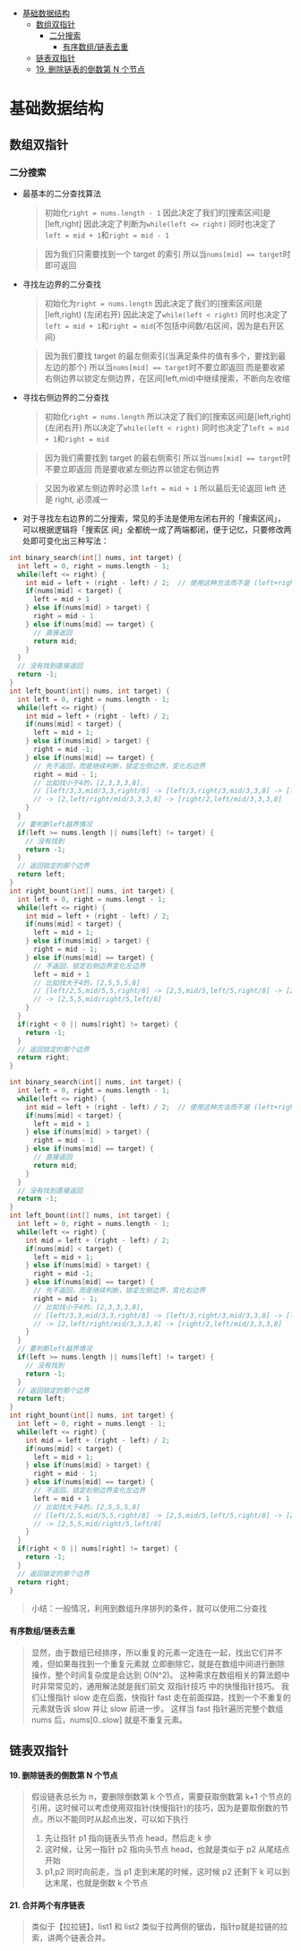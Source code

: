 <!-- TOC -->

- [基础数据结构](#基础数据结构)
  - [数组双指针](#数组双指针)
    - [二分搜索](#二分搜索)
      - [有序数组/链表去重](#有序数组链表去重)
  - [链表双指针](#链表双指针)
  - [19. 删除链表的倒数第 N 个节点](#19-删除链表的倒数第-n-个节点)

<!-- /TOC -->

# 基础数据结构

## 数组双指针

### 二分搜索

- 最基本的二分查找算法
  
  > 初始化`right = nums.length - 1`
  > 因此决定了我们的[搜索区间]是[left,right]
  > 因此决定了判断为`while(left <= right)`
  > 同时也决定了`left = mid + 1`和`right = mid - 1`
  
  > 因为我们只需要找到一个 target 的索引
  > 所以当`nums[mid] == target`时即可返回

- 寻找左边界的二分查找
  
  > 初始化为`right = nums.length`
  > 因此决定了我们的[搜索区间]是[left,right) (左闭右开)
  > 因此决定了`while(left < right)`
  > 同时也决定了`left = mid + 1`和`right = mid`(不包括中间数/右区间，因为是右开区间)
  
  > 因为我们要找 target 的最左侧索引(当满足条件的值有多个，要找到最左边的那个)
  > 所以当`nums[mid] == target`时不要立即返回
  > 而是要收紧右侧边界以锁定左侧边界，在区间[left,mid)中继续搜索，不断向左收缩

- 寻找右侧边界的二分查找
  
  > 初始化`right = nums.length`
  > 所以决定了我们的[搜索区间]是[left,right) (左闭右开)
  > 所以决定了`while(left < right)`
  > 同时也决定了`left = mid + 1`和`right = mid`
  
  > 因为我们需要找到 target 的最右侧索引
  > 所以当`nums[mid] == target`时不要立即返回
  > 而是要收紧左侧边界以锁定右侧边界
  
  > 又因为收紧左侧边界时必须 `left = mid + 1`
  > 所以最后无论返回 left 还是 right, 必须减一

- 对于寻找左右边界的⼆分搜索，常⻅的⼿法是使⽤左闭右开的「搜索区间」，可以根据逻辑将「搜索区
  间」全都统⼀成了两端都闭，便于记忆，只要修改两处即可变化出三种写法：

```c++
int binary_search(int[] nums, int target) {
  int left = 0, right = nums.length - 1;
  while(left <= right) {
    int mid = left + (right - left) / 2;  // 使用这种方法而不是 (left+right)/2 是为了防止越界溢出
    if(nums[mid] < target) {
      left = mid + 1
    } else if(nums[mid] > target) {
      right = mid - 1
    } else if(nums[mid] == target) {
      // 直接返回
      return mid;
    }
  }
  // 没有找到直接返回
  return -1;
}
int left_bount(int[] nums, int target) {
  int left = 0, right = nums.length - 1;
  while(left <= right) {
    int mid = left + (right - left) / 2;
    if(nums[mid] < target) {
      left = mid + 1;
    } else if(nums[mid] > target) {
      right = mid -1;
    } else if(nums[mid] == target) {
      // 先不返回，而是继续判断，锁定左侧边界，变化右边界
      right = mid - 1;
      // 比如找小于4的，[2,3,3,3,8],
      // [left/3,3,mid/3,3,right/8] -> [left/3,right/3,mid/3,3,8] -> [left/mid/2,right/3,3,3,8] -> [mid/2,left/right/3,3,3,8]
      // -> [2,left/right/mid/3,3,3,8] -> [right/2,left/mid/3,3,3,8]
    }
  }
  // 要判断left越界情况
  if(left >= nums.length || nums[left] != target) {
    // 没有找到
    return -1;
  }
  // 返回锁定的那个边界
  return left;
}
int right_bount(int[] nums, int target) {
  int left = 0, right = nums.lengt - 1;
  while(left <= right) {
    int mid = left + (right - left) / 2;
    if(nums[mid] < target) {
      left = mid + 1;
    } else if(nums[mid] > target) {
      right = mid - 1;
    } else if(nums[mid] == target) {
      // 不返回，锁定右侧边界变化左边界
      left = mid + 1
      // 比如找大于4的，[2,5,5,5,8]
      // [left/2,5,mid/5,5,right/8] -> [2,5,mid/5,left/5,right/8] -> [2,5,left/5,mid/right/5,8] -> [2,5,5,left/mid/right/5,8]
      // -> [2,5,5,mid/right/5,left/8]
    }
  }
  if(right < 0 || nums[right] != target) {
    return -1;
  }
  // 返回锁定的那个边界
  return right;
}
```

```c++
int binary_search(int[] nums, int target) {
  int left = 0, right = nums.length - 1;
  while(left <= right) {
    int mid = left + (right - left) / 2;  // 使用这种方法而不是 (left+right)/2 是为了防止越界溢出
    if(nums[mid] < target) {
      left = mid + 1
    } else if(nums[mid] > target) {
      right = mid - 1
    } else if(nums[mid] == target) {
      // 直接返回
      return mid;
    }
  }
  // 没有找到直接返回
  return -1;
}
int left_bount(int[] nums, int target) {
  int left = 0, right = nums.length - 1;
  while(left <= right) {
    int mid = left + (right - left) / 2;
    if(nums[mid] < target) {
      left = mid + 1;
    } else if(nums[mid] > target) {
      right = mid -1;
    } else if(nums[mid] == target) {
      // 先不返回，而是继续判断，锁定左侧边界，变化右边界
      right = mid - 1;
      // 比如找小于4的，[2,3,3,3,8],
      // [left/3,3,mid/3,3,right/8] -> [left/3,right/3,mid/3,3,8] -> [left/mid/2,right/3,3,3,8] -> [mid/2,left/right/3,3,3,8]
      // -> [2,left/right/mid/3,3,3,8] -> [right/2,left/mid/3,3,3,8]
    }
  }
  // 要判断left越界情况
  if(left >= nums.length || nums[left] != target) {
    // 没有找到
    return -1;
  }
  // 返回锁定的那个边界
  return left;
}
int right_bount(int[] nums, int target) {
  int left = 0, right = nums.lengt - 1;
  while(left <= right) {
    int mid = left + (right - left) / 2;
    if(nums[mid] < target) {
      left = mid + 1;
    } else if(nums[mid] > target) {
      right = mid - 1;
    } else if(nums[mid] == target) {
      // 不返回，锁定右侧边界变化左边界
      left = mid + 1
      // 比如找大于4的，[2,5,5,5,8]
      // [left/2,5,mid/5,5,right/8] -> [2,5,mid/5,left/5,right/8] -> [2,5,left/5,mid/right/5,8] -> [2,5,5,left/mid/right/5,8]
      // -> [2,5,5,mid/right/5,left/8]
    }
  }
  if(right < 0 || nums[right] != target) {
    return -1;
  }
  // 返回锁定的那个边界
  return right;
}
```

> 小结：一般情况，利用到数组升序排列的条件，就可以使用二分查找

#### 有序数组/链表去重

> 显然，由于数组已经排序，所以重复的元素⼀定连在⼀起，找出它们并不难，但如果毎找到⼀个重复元素就
> ⽴即删除它，就是在数组中间进⾏删除操作，整个时间复杂度是会达到 O(N^2)。
> 这种需求在数组相关的算法题中时⾮常常⻅的，通⽤解法就是我们前⽂ 双指针技巧 中的快慢指针技巧。
> 我们让慢指针 slow ⾛在后⾯，快指针 fast ⾛在前⾯探路，找到⼀个不重复的元素就告诉 slow 并让 slow 前进⼀步。
> 这样当 fast 指针遍历完整个数组 nums 后，nums[0..slow] 就是不重复元素。

## 链表双指针

#### 19. 删除链表的倒数第 N 个节点

> 假设链表总长为 n，要删除倒数第 k 个节点，需要获取倒数第 k+1 个节点的引用，这时候可以考虑使用双指针(快慢指针)的技巧，因为是要取倒数的节点，所以不能同时从起点出发，可以如下执行
> 
> 1. 先让指针 p1 指向链表头节点 head，然后走 k 步
> 2. 这时候，让另一指针 p2 指向头节点 head，也就是类似于 p2 从尾结点开始
> 3. p1,p2 同时向前走，当 p1 走到末尾的时候，这时候 p2 还剩下 k 可以到达末尾，也就是倒数 k 个节点

#### 21. 合并两个有序链表

> 类似于【拉拉链】，list1 和  list2 类似于拉两侧的锯齿，指针p就是拉链的拉索，讲两个链表合并。
